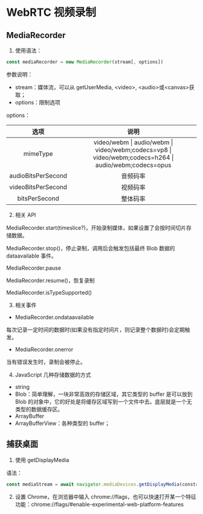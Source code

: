 # WebRTC 视频录制

## MediaRecorder

1. 使用语法：

```ts
const mediaRecorder = new MediaRecorder(stream[, options])
```

参数说明：

- stream：媒体流，可以从 getUserMedia, \<video>, \<audio>或\<canvas>获取；
- options：限制选项

options：

|        选项        |                                                 说明                                                  |
| :----------------: | :---------------------------------------------------------------------------------------------------: |
|      mimeType      | video/webm \| audio/webm \| video/webm;codecs=vp8 \| video/webm;codecs=h264 \| audio/webm;codecs=opus |
| audioBitsPerSecond |                                               音频码率                                                |
| videoBitsPerSecond |                                               视频码率                                                |
|   bitsPerSecond    |                                               整体码率                                                |

2. 相关 API

MediaRecorder.start(timeslice?)，开始录制媒体，如果设置了会按时间切片存储数据。

MediaRecorder.stop()，停止录制，调用后会触发包括最终 Blob 数据的 dataavailable 事件。

MediaRecorder.pause

MediaRecorder.resume()，恢复录制

MediaRecorder.isTypeSupported()

3. 相关事件

- MediaRecorder.ondataavailable

每次记录一定时间的数据时(如果没有指定时间片，则记录整个数据时)会定期触发。

- MediaRecorder.onerror

当有错误发生时，录制会被停止。

4. JavaScript 几种存储数据的方式

- string
- Blob：简单理解，一块非常高效的存储区域，其它类型的 buffer 是可以放到 Blob 的对象中，它的好处是将缓存区域写到一个文件中去。底层就是一个无类型的数据缓存区。
- ArrayBuffer
- ArrayBufferView：各种类型的 buffer；

## 捕获桌面

1. 使用 getDisplayMedia

语法：

```ts
const mediaStream = await navigator.mediaDevices.getDisplayMedia(constraints);
```

2. 设置 Chrome，在浏览器中输入 chrome://flags，也可以快速打开某一个特征功能：chrome://flags/#enable-experimental-web-platform-features

